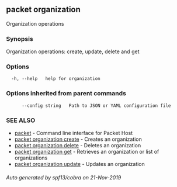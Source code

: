 ## packet organization

Organization operations

### Synopsis

Organization operations: create, update, delete and get

### Options

```
  -h, --help   help for organization
```

### Options inherited from parent commands

```
      --config string   Path to JSON or YAML configuration file
```

### SEE ALSO

* [packet](packet.md)	 - Command line interface for Packet Host
* [packet organization create](packet_organization_create.md)	 - Creates an organization
* [packet organization delete](packet_organization_delete.md)	 - Deletes an organization
* [packet organization get](packet_organization_get.md)	 - Retrieves an organization or list of organizations
* [packet organization update](packet_organization_update.md)	 - Updates an organization

###### Auto generated by spf13/cobra on 21-Nov-2019
